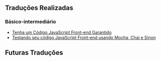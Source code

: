 Traduções Realizadas
--------------------
### Básico-intermediário
- [Tenha um Código JavaScript Front-end Garantido](https://github.com/erickpatrick/traducoes/blob/master/artigos/javascript/20140513-codigo-javascript-frontend-garantido.md)
- [Testando seu código JavaScript Front-end usando Mocha, Chai e Sinon](https://github.com/erickpatrick/traducoes/blob/master/artigos/javascript/20140513-testando-codigo-javascript-frontend-usando-mocha-chai-sinon.md)

Futuras Traduções
-----------------